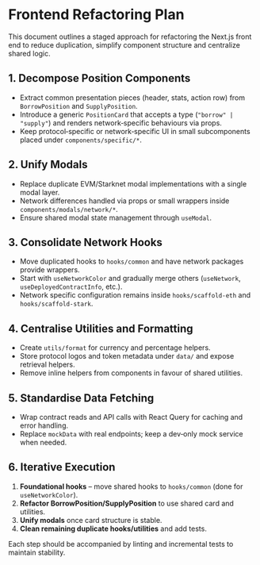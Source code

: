 # Frontend Refactoring Plan

This document outlines a staged approach for refactoring the Next.js front end to reduce duplication, simplify component structure and centralize shared logic.

## 1. Decompose Position Components
- Extract common presentation pieces (header, stats, action row) from `BorrowPosition` and `SupplyPosition`.
- Introduce a generic `PositionCard` that accepts a type (`"borrow" | "supply"`) and renders network‑specific behaviours via props.
- Keep protocol‑specific or network‑specific UI in small subcomponents placed under `components/specific/*`.

## 2. Unify Modals
- Replace duplicate EVM/Starknet modal implementations with a single modal layer.
- Network differences handled via props or small wrappers inside `components/modals/network/*`.
- Ensure shared modal state management through `useModal`.

## 3. Consolidate Network Hooks
- Move duplicated hooks to `hooks/common` and have network packages provide wrappers.
- Start with `useNetworkColor` and gradually merge others (`useNetwork`, `useDeployedContractInfo`, etc.).
- Network specific configuration remains inside `hooks/scaffold-eth` and `hooks/scaffold-stark`.

## 4. Centralise Utilities and Formatting
- Create `utils/format` for currency and percentage helpers.
- Store protocol logos and token metadata under `data/` and expose retrieval helpers.
- Remove inline helpers from components in favour of shared utilities.

## 5. Standardise Data Fetching
- Wrap contract reads and API calls with React Query for caching and error handling.
- Replace `mockData` with real endpoints; keep a dev‑only mock service when needed.

## 6. Iterative Execution
1. **Foundational hooks** – move shared hooks to `hooks/common` (done for `useNetworkColor`).
2. **Refactor BorrowPosition/SupplyPosition** to use shared card and utilities.
3. **Unify modals** once card structure is stable.
4. **Clean remaining duplicate hooks/utilities** and add tests.

Each step should be accompanied by linting and incremental tests to maintain stability.
